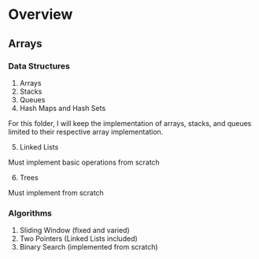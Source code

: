# Overview

## Arrays

### Data Structures

1. Arrays
2. Stacks
3. Queues
4. Hash Maps and Hash Sets

For this folder, I will keep the implementation of arrays, stacks, and queues limited to their respective array implementation.

5. Linked Lists

Must implement basic operations from scratch

6. Trees

Must implement from scratch

### Algorithms

1. Sliding Window (fixed and varied)
2. Two Pointers (Linked Lists included)
3. Binary Search (implemented from scratch)
